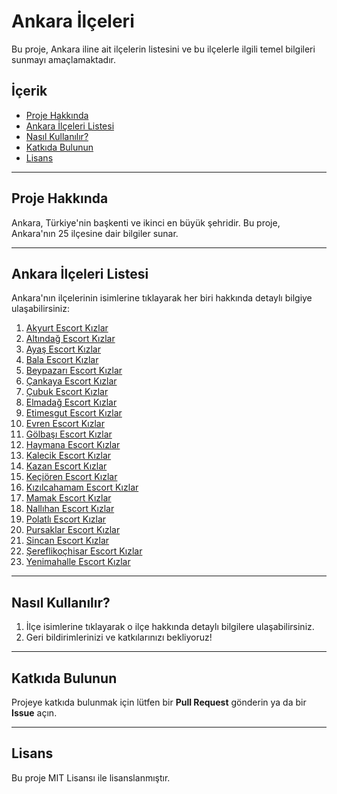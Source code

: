 # Ankara İlçeleri

Bu proje, Ankara iline ait ilçelerin listesini ve bu ilçelerle ilgili temel bilgileri sunmayı amaçlamaktadır.

## İçerik

- [Proje Hakkında](#proje-hakkında)
- [Ankara İlçeleri Listesi](#ankara-ilçeleri-listesi)
- [Nasıl Kullanılır?](#nasıl-kullanılır)
- [Katkıda Bulunun](#katkıda-bulunun)
- [Lisans](#lisans)

---

## Proje Hakkında

Ankara, Türkiye'nin başkenti ve ikinci en büyük şehridir. Bu proje, Ankara'nın 25 ilçesine dair bilgiler sunar.

---

## Ankara İlçeleri Listesi

Ankara'nın ilçelerinin isimlerine tıklayarak her biri hakkında detaylı bilgiye ulaşabilirsiniz:

1. [Akyurt Escort Kızlar](https://ankaraakyurtescort.cfd)
2. [Altındağ Escort Kızlar](https://ankara-altindag-ulus.istanbulpendikescort.cfd)
3. [Ayaş Escort Kızlar](https://ankara-ayas.ankarayenimahalleescort.cfd)
4. [Bala Escort Kızlar](https://ankara-bala.sanliurfa-haliliye.xyz)
5. [Beypazarı Escort Kızlar](https://ankara-beypazari.istanbul-kartal.xyz)
6. [Çankaya Escort Kızlar](https://ankara-cankaya.xyz)
7. [Çubuk Escort Kızlar](https://ankara-cubuk.bursa-osmangazi.xyz)
8. [Elmadağ Escort Kızlar](https://ankara-elmadag.kocaeli-gebze.xyz)
9. [Etimesgut Escort Kızlar](https://ankara-etimesgut-elvankent.izmir-karsiyaka.xyz)
10. [Evren Escort Kızlar](https://ankara-evren.istanbul-bahcelievler.xyz)
11. [Gölbaşı Escort Kızlar](https://ankara-golbasi.adana-seyhan.xyz)
12. [Haymana Escort Kızlar](https://ankara-haymana.antalya-kepez.xyz)
13. [Kalecik Escort Kızlar](https://ankara-kalecik.istanbul-kucukcekmece.xyz)
14. [Kazan Escort Kızlar](https://ankara-kahramankazan-kazan.istanbul-atasehir.xyz)
15. [Keçiören Escort Kızlar](https://www.ankara-kecioren.xyz)
16. [Kızılcahamam Escort Kızlar](https://ankara-kizilcahamam.ankaraetimesgutescort.cfd)
17. [Mamak Escort Kızlar](https://ankaramamakescort.cfd)
18. [Nallıhan Escort Kızlar](https://ankara-nallihan.ankara-kecioren.xyz)
19. [Polatlı Escort Kızlar](https://ankara-polatli.izmirescort.cfd)
20. [Pursaklar Escort Kızlar](https://www.ankarapursaklarescort.cfd)
21. [Sincan Escort Kızlar](https://ankara-sincan-ahievran.konya-selcuklu.xyz)
22. [Şereflikoçhisar Escort Kızlar](https://ankara-sereflikochisar.adana-seyhan.xyz)
23. [Yenimahalle Escort Kızlar](https://www.ankara-yenimahalle.xyz)

---

## Nasıl Kullanılır?

1. İlçe isimlerine tıklayarak o ilçe hakkında detaylı bilgilere ulaşabilirsiniz.
2. Geri bildirimlerinizi ve katkılarınızı bekliyoruz!

---

## Katkıda Bulunun

Projeye katkıda bulunmak için lütfen bir **Pull Request** gönderin ya da bir **Issue** açın.

---

## Lisans

Bu proje MIT Lisansı ile lisanslanmıştır.
